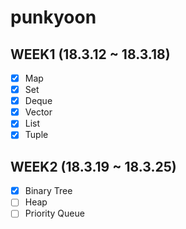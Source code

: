 # punkyoon

## WEEK1 (18.3.12 ~ 18.3.18)

- [x] Map
- [x] Set
- [x] Deque
- [x] Vector
- [x] List
- [x] Tuple

## WEEK2 (18.3.19 ~ 18.3.25)

- [x] Binary Tree
- [ ] Heap
- [ ] Priority Queue
